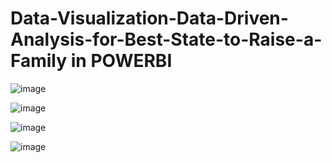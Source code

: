 # Data-Visualization-Data-Driven-Analysis-for-Best-State-to-Raise-a-Family in POWERBI

![image](https://github.com/user-attachments/assets/0cc8171b-59a2-426f-8fbf-e73d0974deb4)

![image](https://github.com/user-attachments/assets/9a01aac0-5872-474c-ba6d-8465f2052daa)

![image](https://github.com/user-attachments/assets/4c28aa4e-bbe9-47f8-9a6c-b380c9dc66ea)

![image](https://github.com/user-attachments/assets/21c5e3b3-233c-45c6-9242-5d679caebd1e)
